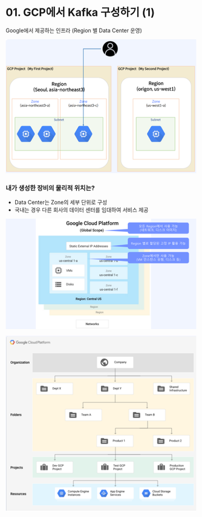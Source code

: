 # 01. GCP에서 Kafka 구성하기 (1)

Google에서 제공하는 인프라 (Region 별 Data Center 운영)

![](<../../../../.gitbook/assets/image (22).png>)

### 내가 생성한 장비의 물리적 위치는?

* Data Center는 Zone의 세부 단위로 구성
* 국내는 경우 다른 회사의 데이터 센터를 임대하여 서비스 제공

![](<../../../../.gitbook/assets/image (29).png>)

![](<../../../../.gitbook/assets/image (28).png>)

